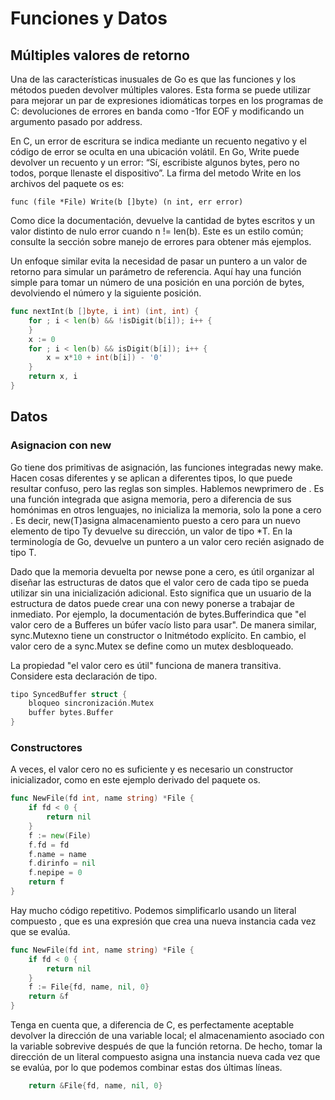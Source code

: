 # Funciones y Datos

## Múltiples valores de retorno 

Una de las características inusuales de Go es que las funciones y los métodos pueden devolver múltiples valores. Esta forma se puede utilizar para mejorar un par de expresiones idiomáticas torpes en los programas de C: devoluciones de errores en banda como -1for EOF y modificando un argumento pasado por address.

En C, un error de escritura se indica mediante un recuento negativo y el código de error se oculta en una ubicación volátil. En Go, Write puede devolver un recuento y un error: “Sí, escribiste algunos bytes, pero no todos, porque llenaste el dispositivo”. La firma del metodo Write en los archivos del paquete os es:

```
func (file *File) Write(b []byte) (n int, err error)
```

Como dice la documentación, devuelve la cantidad de bytes escritos y un valor distinto de nulo error cuando n != len(b). Este es un estilo común; consulte la sección sobre manejo de errores para obtener más ejemplos.

Un enfoque similar evita la necesidad de pasar un puntero a un valor de retorno para simular un parámetro de referencia. Aquí hay una función simple para tomar un número de una posición en una porción de bytes, devolviendo el número y la siguiente posición.

```go
func nextInt(b []byte, i int) (int, int) {
    for ; i < len(b) && !isDigit(b[i]); i++ {
    }
    x := 0
    for ; i < len(b) && isDigit(b[i]); i++ {
        x = x*10 + int(b[i]) - '0'
    }
    return x, i
}
```

## Datos

### Asignacion con new

Go tiene dos primitivas de asignación, las funciones integradas newy make. Hacen cosas diferentes y se aplican a diferentes tipos, lo que puede resultar confuso, pero las reglas son simples. Hablemos newprimero de . Es una función integrada que asigna memoria, pero a diferencia de sus homónimas en otros lenguajes, no inicializa la memoria, solo la pone a cero . Es decir, new(T)asigna almacenamiento puesto a cero para un nuevo elemento de tipo Ty devuelve su dirección, un valor de tipo *T. En la terminología de Go, devuelve un puntero a un valor cero recién asignado de tipo T.

Dado que la memoria devuelta por newse pone a cero, es útil organizar al diseñar las estructuras de datos que el valor cero de cada tipo se pueda utilizar sin una inicialización adicional. Esto significa que un usuario de la estructura de datos puede crear una con newy ponerse a trabajar de inmediato. Por ejemplo, la documentación de bytes.Bufferindica que "el valor cero de a Bufferes un búfer vacío listo para usar". De manera similar, sync.Mutexno tiene un constructor o Initmétodo explícito. En cambio, el valor cero de a sync.Mutex se define como un mutex desbloqueado.

La propiedad "el valor cero es útil" funciona de manera transitiva. Considere esta declaración de tipo.

```go
tipo SyncedBuffer struct { 
    bloqueo sincronización.Mutex 
    buffer bytes.Buffer 
}
```

### Constructores

A veces, el valor cero no es suficiente y es necesario un constructor inicializador, como en este ejemplo derivado del paquete os.

```go
func NewFile(fd int, name string) *File {
    if fd < 0 {
        return nil
    }
    f := new(File)
    f.fd = fd
    f.name = name
    f.dirinfo = nil
    f.nepipe = 0
    return f
}
```

Hay mucho código repetitivo. Podemos simplificarlo usando un literal compuesto , que es una expresión que crea una nueva instancia cada vez que se evalúa.

```go
func NewFile(fd int, name string) *File {
    if fd < 0 {
        return nil
    }
    f := File{fd, name, nil, 0}
    return &f
}
```
Tenga en cuenta que, a diferencia de C, es perfectamente aceptable devolver la dirección de una variable local; el almacenamiento asociado con la variable sobrevive después de que la función retorna. De hecho, tomar la dirección de un literal compuesto asigna una instancia nueva cada vez que se evalúa, por lo que podemos combinar estas dos últimas líneas.

```go
    return &File{fd, name, nil, 0}
```








